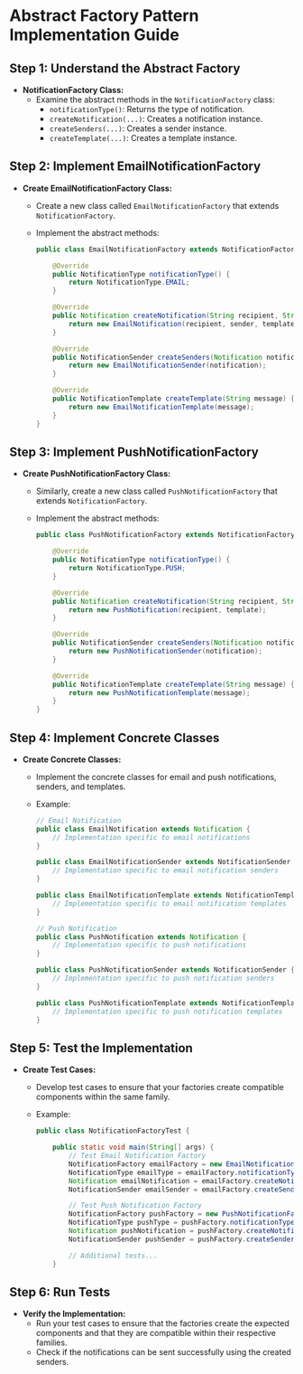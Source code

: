 # Abstract Factory Pattern Implementation Guide

## Step 1: Understand the Abstract Factory

- **NotificationFactory Class:**
  - Examine the abstract methods in the `NotificationFactory` class:
    - `notificationType()`: Returns the type of notification.
    - `createNotification(...)`: Creates a notification instance.
    - `createSenders(...)`: Creates a sender instance.
    - `createTemplate(...)`: Creates a template instance.

## Step 2: Implement EmailNotificationFactory

- **Create EmailNotificationFactory Class:**
  - Create a new class called `EmailNotificationFactory` that extends `NotificationFactory`.
  - Implement the abstract methods:

    ```java
    public class EmailNotificationFactory extends NotificationFactory {

        @Override
        public NotificationType notificationType() {
            return NotificationType.EMAIL;
        }

        @Override
        public Notification createNotification(String recipient, String sender, NotificationTemplate template) {
            return new EmailNotification(recipient, sender, template);
        }

        @Override
        public NotificationSender createSenders(Notification notification) {
            return new EmailNotificationSender(notification);
        }

        @Override
        public NotificationTemplate createTemplate(String message) {
            return new EmailNotificationTemplate(message);
        }
    }
    ```

## Step 3: Implement PushNotificationFactory

- **Create PushNotificationFactory Class:**
  - Similarly, create a new class called `PushNotificationFactory` that extends `NotificationFactory`.
  - Implement the abstract methods:

    ```java
    public class PushNotificationFactory extends NotificationFactory {

        @Override
        public NotificationType notificationType() {
            return NotificationType.PUSH;
        }

        @Override
        public Notification createNotification(String recipient, String sender, NotificationTemplate template) {
            return new PushNotification(recipient, template);
        }

        @Override
        public NotificationSender createSenders(Notification notification) {
            return new PushNotificationSender(notification);
        }

        @Override
        public NotificationTemplate createTemplate(String message) {
            return new PushNotificationTemplate(message);
        }
    }
    ```

## Step 4: Implement Concrete Classes

- **Create Concrete Classes:**
  - Implement the concrete classes for email and push notifications, senders, and templates.
  - Example:

    ```java
    // Email Notification
    public class EmailNotification extends Notification {
        // Implementation specific to email notifications
    }

    public class EmailNotificationSender extends NotificationSender {
        // Implementation specific to email notification senders
    }

    public class EmailNotificationTemplate extends NotificationTemplate {
        // Implementation specific to email notification templates
    }

    // Push Notification
    public class PushNotification extends Notification {
        // Implementation specific to push notifications
    }

    public class PushNotificationSender extends NotificationSender {
        // Implementation specific to push notification senders
    }

    public class PushNotificationTemplate extends NotificationTemplate {
        // Implementation specific to push notification templates
    }
    ```

## Step 5: Test the Implementation

- **Create Test Cases:**
  - Develop test cases to ensure that your factories create compatible components within the same family.
  - Example:

    ```java
    public class NotificationFactoryTest {

        public static void main(String[] args) {
            // Test Email Notification Factory
            NotificationFactory emailFactory = new EmailNotificationFactory();
            NotificationType emailType = emailFactory.notificationType();
            Notification emailNotification = emailFactory.createNotification("john@example.com", "admin@example.com", emailFactory.createTemplate("Hello, John!"));
            NotificationSender emailSender = emailFactory.createSenders(emailNotification);

            // Test Push Notification Factory
            NotificationFactory pushFactory = new PushNotificationFactory();
            NotificationType pushType = pushFactory.notificationType();
            Notification pushNotification = pushFactory.createNotification("john@example.com", "admin@example.com", pushFactory.createTemplate("Hello, John!"));
            NotificationSender pushSender = pushFactory.createSenders(pushNotification);

            // Additional tests...
        }
    ```

## Step 6: Run Tests

- **Verify the Implementation:**
  - Run your test cases to ensure that the factories create the expected components and that they are compatible within their respective families.
  - Check if the notifications can be sent successfully using the created senders.
